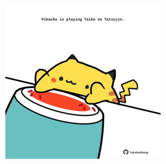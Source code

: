 <!-- built at 13/09/2022, 11:00:57 UTC -->
<p align="center">
  <img width="500" height="500" src="./ReadmeImage.svg">
</p>
